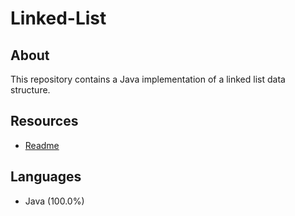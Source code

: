 # Linked-List

## About

This repository contains a Java implementation of a linked list data structure.

## Resources

*   [Readme](README.md)

## Languages

*   Java (100.0%)

